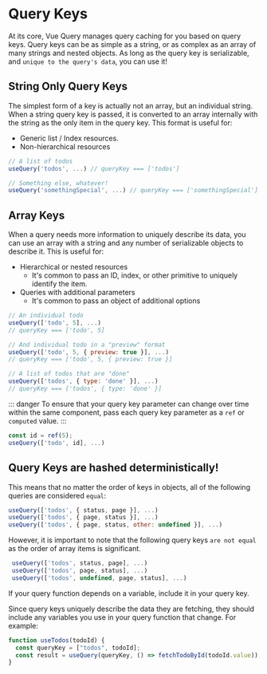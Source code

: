 # Query Keys

At its core, Vue Query manages query caching for you based on query keys. Query keys can be as simple as a string, or as complex as an array of many strings and nested objects. As long as the query key is serializable, and `unique to the query's data`, you can use it!

## String Only Query Keys

The simplest form of a key is actually not an array, but an individual string. When a string query key is passed, it is converted to an array internally with the string as the only item in the query key. This format is useful for:

- Generic list / Index resources.
- Non-hierarchical resources

```js
// A list of todos
useQuery('todos', ...) // queryKey === ['todos']

// Something else, whatever!
useQuery('somethingSpecial', ...) // queryKey === ['somethingSpecial']
```

## Array Keys

When a query needs more information to uniquely describe its data, you can use an array with a string and any number of serializable objects to describe it. This is useful for:

- Hierarchical or nested resources
  - It's common to pass an ID, index, or other primitive to uniquely identify the item.
- Queries with additional parameters
  - It's common to pass an object of additional options


```js
// An individual todo
useQuery(['todo', 5], ...)
// queryKey === ['todo', 5]

// And individual todo in a "preview" format
useQuery(['todo', 5, { preview: true }], ...)
// queryKey === ['todo', 5, { preview: true }]

// A list of todos that are "done"
useQuery(['todos', { type: 'done' }], ...)
// queryKey === ['todos', { type: 'done' }]
```

::: danger
To ensure that your query key parameter can change over time within the same component, pass each query key parameter as a `ref` or `computed` value.
:::

```js
const id = ref(5);
useQuery(['todo', id], ...)
```

## Query Keys are hashed deterministically!

This means that no matter the order of keys in objects, all of the following queries are considered `equal`:

```js
useQuery(['todos', { status, page }], ...)
useQuery(['todos', { page, status }], ...)
useQuery(['todos', { page, status, other: undefined }], ...)
```

However, it is important to note that the following query keys `are not equal` as the order of array items is significant.

```js
 useQuery(['todos', status, page], ...)
 useQuery(['todos', page, status], ...)
 useQuery(['todos', undefined, page, status], ...)
```

If your query function depends on a variable, include it in your query key.

Since query keys uniquely describe the data they are fetching, they should include any variables you use in your query function that change. For example:

```js
function useTodos(todoId) {
  const queryKey = ["todos", todoId];
  const result = useQuery(queryKey, () => fetchTodoById(todoId.value));
}
```



